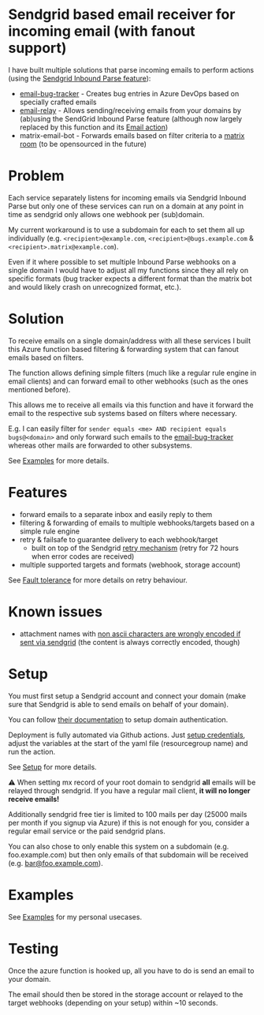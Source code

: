 # Sendgrid based email receiver for incoming email (with fanout support)

I have built multiple solutions that parse incoming emails to perform actions (using the [Sendgrid Inbound Parse feature](https://sendgrid.com/docs/for-developers/parsing-email/inbound-email/)):

- [email-bug-tracker](https://github.com/MarcStan/email-bug-tracker) - Creates bug entries in Azure DevOps based on specially crafted emails
- [email-relay](https://github.com/MarcStan/email-relay) - Allows sending/receiving emails from your domains by (ab)using the SendGrid Inbound Parse feature (although now largely replaced by this function and its [Email action](docs/Supported%20actions.md#Email))
- matrix-email-bot - Forwards emails based on filter criteria to a [matrix room](https://matrix.org/try-now/) (to be opensourced in the future)

# Problem

Each service separately listens for incoming emails via Sendgrid Inbound Parse but only one of these services can run on a domain at any point in time as sendgrid only allows one webhook per (sub)domain.

My current workaround is to use a subdomain for each to set them all up individually (e.g. `<recipient>@example.com`, `<recipient>@bugs.example.com` & `<recipient>.matrix@example.com`).

Even if it where possible to set multiple Inbound Parse webhooks on a single domain I would have to adjust all my functions since they all rely on specific formats (bug tracker expects a different format than the matrix bot and would likely crash on unrecognized format, etc.).

# Solution

To receive emails on a single domain/address with all these services I built this Azure function based filtering & forwarding system that can fanout emails based on filters.

The function allows defining simple filters (much like a regular rule engine in email clients) and can forward email to other webhooks (such as the ones mentioned before).

This allows me to receive all emails via this function and have it forward the email to the respective sub systems based on filters where necessary.

E.g. I can easily filter for `sender equals <me> AND recipient equals bugs@<domain>` and only forward such emails to the [email-bug-tracker](https://github.com/MarcStan/email-bug-tracker) whereas other mails are forwarded to other subsystems.

See [Examples](docs/Examples.md) for more details.

# Features

* forward emails to a separate inbox and easily reply to them
* filtering & forwarding of emails to multiple webhooks/targets based on a simple rule engine
* retry & failsafe to guarantee delivery to each webhook/target
  * built on top of the Sendgrid [retry mechanism](https://sendgrid.com/docs/API_Reference/SMTP_API/errors_and_troubleshooting.html) (retry for 72 hours when error codes are received)
* multiple supported targets and formats (webhook, storage account)

See [Fault tolerance](docs/Fault%20tolerance.md) for more details on retry behaviour.

# Known issues

* attachment names with [non ascii characters are wrongly encoded if sent via sendgrid](https://github.com/sendgrid/sendgrid-go/issues/362) (the content is always correctly encoded, though)

# Setup

You must first setup a Sendgrid account and connect your domain (make sure that Sendgrid is able to send emails on behalf of your domain).

You can follow [their documentation](https://sendgrid.com/docs/ui/account-and-settings/how-to-set-up-domain-authentication/) to setup domain authentication.

Deployment is fully automated via Github actions. Just [setup credentials](https://github.com/marketplace/actions/azure-login#configure-azure-credentials), adjust the variables at the start of the yaml file (resourcegroup name) and run the action.

See [Setup](docs/Setup.md) for more details.

:warning: When setting mx record of your root domain to sendgrid **all** emails will be relayed through sendgrid. If you have a regular mail client, **it will no longer receive emails!**

Additionally sendgrid free tier is limited to 100 mails per day (25000 mails per month if you signup via Azure) if this is not enough for you, consider a regular email service or the paid sendgrid plans.

You can also chose to only enable this system on a subdomain (e.g. foo.example.com) but then only emails of that subdomain will be received (e.g. bar@foo.example.com).

# Examples

See [Examples](docs/Examples.md) for my personal usecases.

# Testing

Once the azure function is hooked up, all you have to do is send an email to your domain.

The email should then be stored in the storage account or relayed to the target webhooks (depending on your setup) within ~10 seconds.
